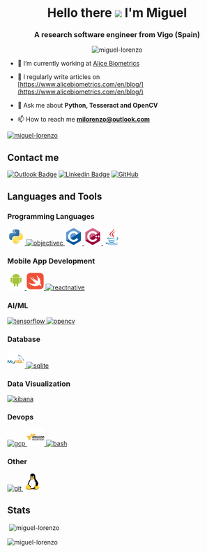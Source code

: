 <h1 align="center">Hello there <img src="https://github.com/TheDudeThatCode/TheDudeThatCode/blob/master/Assets/Hi.gif" width="29px"> I'm Miguel</h1>
<h3 align="center">A research software engineer from Vigo (Spain)</h3>

<p align="center"> <img src="https://komarev.com/ghpvc/?username=miguel-lorenzo&label=Profile%20views&color=0e75b6&style=flat" alt="miguel-lorenzo" /> </p>



- 🔭 I’m currently working at [Alice Biometrics](https://www.alicebiometrics.com/)

- 📝 I regularly write articles on [https://www.alicebiometrics.com/en/blog/](https://www.alicebiometrics.com/en/blog/)

- 💬 Ask me about **Python, Tesseract and OpenCV**

- 📫 How to reach me **milorenzo@outlook.com**

<p align="left"> <a href="https://github.com/ryo-ma/github-profile-trophy"><img src="https://github-profile-trophy.vercel.app/?username=miguel-lorenzo&rank=SECRET,SSS,SS,S,AAA,AA,A" alt="miguel-lorenzo" /></a> </p>

<h2 align="left">Contact me</h2>

[![Outlook Badge](https://img.shields.io/badge/-milorenzo%40outlook.com-blue?style=flat-square&logo=Windows&logoColor=white&link=mailto:milorenzo@outlook.com)](mailto:milorenzo@outlook.com)
[![Linkedin Badge](https://img.shields.io/badge/-milorenzo-blue?style=flat-square&logo=Linkedin&logoColor=white&link=https://www.linkedin.com/in/milorenzo/)](https://www.linkedin.com/in/milorenzo/)
[![GitHub](https://img.shields.io/badge/-GitHub-181717?style=flat-square&logo=github&logoColor=white&link=https://github.com/miguel-lorenzo)](https://github.com/miguel-lorenzo)

<h2 align="left">Languages and Tools</h2>
<h3 align="left">Programming Languages</h3>
<p align="left"> <a href="https://www.python.org" target="_blank"> <img src="https://raw.githubusercontent.com/devicons/devicon/master/icons/python/python-original.svg" alt="python" width="40" height="40"/> </a> <a href="https://developer.apple.com/library/archive/documentation/Cocoa/Conceptual/ProgrammingWithObjectiveC/Introduction/Introduction.html" target="_blank"> <img src="https://www.vectorlogo.zone/logos/apple_objectivec/apple_objectivec-icon.svg" alt="objectivec" width="40" height="40"/> </a>
 <a href="https://www.cprogramming.com/" target="_blank"> <img src="https://raw.githubusercontent.com/devicons/devicon/master/icons/c/c-original.svg" alt="c" width="40" height="40"/> </a> <a href="https://www.w3schools.com/cpp/" target="_blank"> <img src="https://raw.githubusercontent.com/devicons/devicon/master/icons/cplusplus/cplusplus-original.svg" alt="cplusplus" width="40" height="40"/> </a><a href="https://www.java.com" target="_blank"> <img src="https://raw.githubusercontent.com/devicons/devicon/master/icons/java/java-original.svg" alt="java" width="40" height="40"/> </a> </p>

<h3 align="left">Mobile App Development</h3>
<p align="left"><a href="https://developer.android.com" target="_blank"> <img src="https://raw.githubusercontent.com/devicons/devicon/master/icons/android/android-original-wordmark.svg" alt="android" width="40" height="40"/> </a><a href="https://developer.apple.com/swift/" target="_blank"> <img src="https://raw.githubusercontent.com/devicons/devicon/master/icons/swift/swift-original.svg" alt="swift" width="40" height="40"/> </a> <a href="https://reactnative.dev/" target="_blank"> <img src="https://reactnative.dev/img/header_logo.svg" alt="reactnative" width="40" height="40"/> </a></p>

<h3 align="left">AI/ML</h3>
<p align="left"><a href="https://www.tensorflow.org" target="_blank"> <img src="https://www.vectorlogo.zone/logos/tensorflow/tensorflow-icon.svg" alt="tensorflow" width="40" height="40"/> </a><a href="https://opencv.org/" target="_blank"> <img src="https://www.vectorlogo.zone/logos/opencv/opencv-icon.svg" alt="opencv" width="40" height="40"/> </a>  </p>

<h3 align="left">Database</h3>
<p align="left"><a href="https://www.mysql.com/" target="_blank"> <img src="https://raw.githubusercontent.com/devicons/devicon/master/icons/mysql/mysql-original-wordmark.svg" alt="mysql" width="40" height="40"/> </a><a href="https://www.sqlite.org/" target="_blank"> <img src="https://www.vectorlogo.zone/logos/sqlite/sqlite-icon.svg" alt="sqlite" width="40" height="40"/> </a> </p>

<h3 align="left">Data Visualization</h3>
<p align="left"><a href="https://www.elastic.co/kibana" target="_blank"> <img src="https://www.vectorlogo.zone/logos/elasticco_kibana/elasticco_kibana-icon.svg" alt="kibana" width="40" height="40"/> </a> </p>

<h3 align="left">Devops</h3>
<p align="left"><a href="https://cloud.google.com" target="_blank"> <img src="https://www.vectorlogo.zone/logos/google_cloud/google_cloud-icon.svg" alt="gcp" width="40" height="40"/> <a href="https://aws.amazon.com" target="_blank"> <img src="https://raw.githubusercontent.com/devicons/devicon/master/icons/amazonwebservices/amazonwebservices-original-wordmark.svg" alt="aws" width="40" height="40"/> </a></a><a href="https://www.gnu.org/software/bash/" target="_blank"> <img src="https://www.vectorlogo.zone/logos/gnu_bash/gnu_bash-icon.svg" alt="bash" width="40" height="40"/> </a></p>

<h3 align="left">Other</h3>
<p align="left"><a href="https://git-scm.com/" target="_blank"> <img src="https://www.vectorlogo.zone/logos/git-scm/git-scm-icon.svg" alt="git" width="40" height="40"/> </a><a href="https://www.linux.org/" target="_blank"> <img src="https://raw.githubusercontent.com/devicons/devicon/master/icons/linux/linux-original.svg" alt="linux" width="40" height="40"/> </a> </p>


<h2 align="left">Stats</h2>

<p>&nbsp;<img align="center" src="https://github-readme-stats.vercel.app/api?username=miguel-lorenzo&show_icons=true&locale=en&count_private=true" alt="miguel-lorenzo" /></p>

<p><img align="center" src="https://github-readme-streak-stats.herokuapp.com/?user=miguel-lorenzo&" alt="miguel-lorenzo" /></p>
